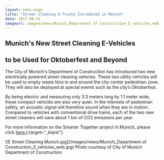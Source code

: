 ```yaml
---
layout: news-page
title: "Street Cleaning E-Trucks Introduced in Munich"
date: 2017-08-31
imageurl: images/news/Munich_Department of Construction_E_vehicles_web.jpg
---
```


<div class="multiline">
<h2><span class="ornament-news">Munich's New Street Cleaning E-Vehicles</span></h2>
<h2><span class="ornament-news">to be Used for Oktoberfest and Beyond</span></h2>
</div>

The City of Munich's Department of Construction has introduced two new electrically powered street cleaning vehicles. These two utility vehicles will be used to empty waste bins in and around the city-center pedestrian zone. They will also be deployed at special events such as the city’s Oktoberfest.

By being electric and measuring only 3.3 meters long by 1.1 meter wide, these compact vehicles are also very quiet. In the interests of pedestrian safety, an acoustic signal will therefore sound when they are in motion. Compared to vehicles with conventional drive trains, each of the two new street cleaners will save about 1 ton of CO2 emissions per year.

For more information on the Smarter Together project in Munich, please click [here.](https://www.muenchen.de/rathaus/Stadtverwaltung/Referat-fuer-Arbeit-und-Wirtschaft/Europa/Smart-Cities.html){:target="_blank"}

![E Street Cleaning Munich.jpg](/images/news/Munich_Department of Construction_E_vehicles_web.jpg)
Photo courtesy of City of Munich Department of Construction
